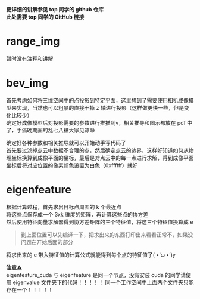 **更详细的讲解参见 top 同学的 github 仓库**  
**此处需要 top 同学的 GitHub 链接**

# range_img
暂时没有注释和讲解

# bev_img
首先考虑如何将三维空间中的点投影到特定平面，这里想到了需要使用相机成像模型来实现，当然也可以粗暴的直接干掉 z 轴进行投影（这样做更快一些，但是变化比较少）  
确定好成像模型后对投影需要的参数进行推推到v，相关推导和图示都放在 pdf 中了，手癌晚期画的乱七八糟大家见谅😅  

确定好各种参数和相关推导就可以开始动手写代码了  
首先要过滤掉点云中数据不合理的点，然后确定点云的边界，这样好知道如何从物理坐标换算到成像平面的坐标，最后是对点云中的每一点进行求解，得到成像平面坐标后将对应位置的像素颜色设置为白色（0xffffff）就好

# eigenfeature
根据计算过程，首先求出目标点周围的 k 个最近点  
将这些点保存成一个 3xk 维度的矩阵，再计算这些点的协方差  
然后使用特征向量求解器得到协方差矩阵的三个特征值，将这三个特征值换算成 e  

> 到上面位置可以先编译一下，把求出来的东西打印出来看看正常不，如果没问题在开始后面的部分  

将求出来的 e 带入特征值的计算公式就能得到每个点的特征值了( •̀ ω •́ )y  

**注意**⚠  
eigenfeature_cuda 与 eigenfeature 是同一个节点，没有安装 cuda 的同学请使用 eigenvalue 文件夹下的代码！！！！！
同一个工作空间中上面两个文件夹只能存在一个！！！！！
